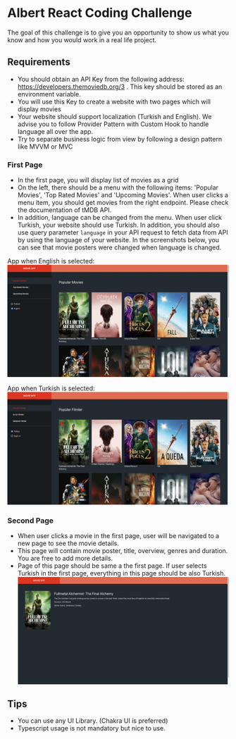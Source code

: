# Albert React Coding Challenge
The goal of this challenge is to give you an opportunity to show us what you know and how you would work in a real life project.

## Requirements
* You should obtain an API Key from the following address: https://developers.themoviedb.org/3 . This key should be stored as an environment variable.
* You will use this Key to create a website with two pages which will display movies
* Your website should support localization (Turkish and English). We advise you to follow Provider Pattern with Custom Hook to handle language all over the app.
* Try to separate business logic from view by following a design pattern like MVVM or MVC

### First Page
* In the first page, you will display list of movies as a grid
* On the left, there should be a menu with the following items: 'Popular Movies', 'Top Rated Movies' and 'Upcoming Movies'. When user clicks a menu item, you should get movies from the right endpoint. Please check the documentation of tMDB API.
* In addition, language can be changed from the menu. When user click Turkish, your website should use Turkish. In addition, you should also use query parameter `language` in your API request to fetch data from API by using the language of your website. In the screenshots below, you can see that movie posters were changed when language is changed.

App when English is selected:
![First Page](./screenshot-1.png "First Page")

App when Turkish is selected:
![First Page](./screenshot-3.png "First Page")

### Second Page
* When user clicks a movie in the first page, user will be navigated to a new page to see the movie details.
* This page will contain movie poster, title, overview, genres and duration. You are free to add more details.
* Page of this page should be same a the first page. If user selects Turkish in the first page, everything in this page should be also Turkish.
![Second Page](./screenshot-2.png "Second Page")

## Tips
* You can use any UI Library. (Chakra UI is preferred)
* Typescript usage is not mandatory but nice to use.
